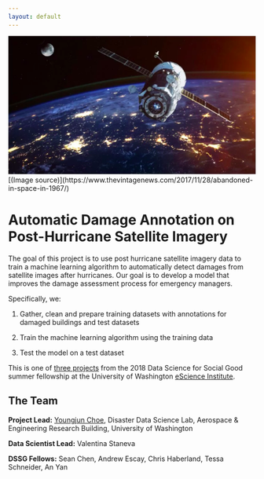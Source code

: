 ```yaml
---
layout: default
---
```


<img src="satellite.png" class="img-responsive" alt="">
[(Image source)](https://www.thevintagenews.com/2017/11/28/abandoned-in-space-in-1967/)

# Automatic Damage Annotation on Post-Hurricane Satellite Imagery

The goal of this project is to use post hurricane satellite imagery data to 
train a machine learning algorithm to automatically detect damages from 
satellite images after hurricanes. Our goal is to develop a model that improves 
the damage assessment process for emergency managers. 

Specifically, we:

1. Gather, clean and prepare training datasets with annotations for damaged buildings and test datasets
   
2. Train the machine learning algorithm using the training data

3. Test the model on a test dataset
   
This is one of
[three projects](http://escience.washington.edu/2018-data-science-for-social-good-projects/)
from the 2018 Data Science for Social Good summer fellowship at the University
of Washington [eScience Institute](http://escience.washington.edu/).

## The Team

**Project Lead:**
[Youngjun Choe](http://faculty.washington.edu/ychoe/),
Disaster Data Science Lab, Aerospace & Engineering Research Building, University of Washington

**Data Scientist Lead:** Valentina Staneva

**DSSG Fellows:** Sean Chen, Andrew Escay, Chris Haberland, Tessa Schneider, An Yan
